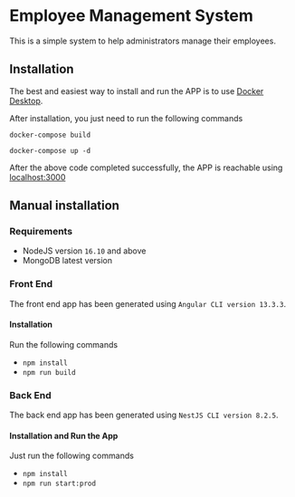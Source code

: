 # Employee Management System

This is a simple system to help administrators manage their employees.

## Installation

The best and easiest way to install and run the APP is to use [Docker Desktop](https://www.docker.com/products/docker-desktop/).

After installation, you just need to run the following commands

`docker-compose build`

`docker-compose up -d`

After the above code completed successfully, the APP is reachable using [localhost:3000](http://localhost:3000)

## Manual installation

### Requirements

- NodeJS version `16.10` and above
- MongoDB latest version

### Front End

The front end app has been generated using `Angular CLI version 13.3.3`.

#### Installation

Run the following commands

- `npm install`
- `npm run build`

### Back End

The back end app has been generated using `NestJS CLI version 8.2.5`.

#### Installation and Run the App

Just run the following commands

- `npm install`
- `npm run start:prod`
